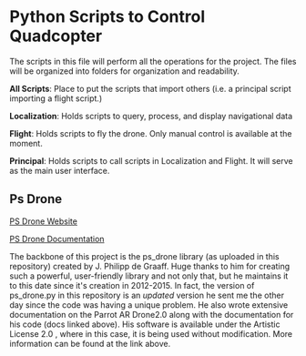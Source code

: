 # Python Scripts to Control Quadcopter
The scripts in this file will perform all the operations for the project. The files will be organized into folders for organization and readability.

**All Scripts**:
Place to put the scripts that import others (i.e. a principal script importing a flight script.)

**Localization**:
Holds scripts to query, process, and display navigational data

**Flight**:
Holds scripts to fly the drone. Only manual control is available at the moment.

**Principal**:
Holds scripts to call scripts in Localization and Flight. It will serve as the main user interface.

## Ps Drone
[PS Drone Website](http://www.playsheep.de/drone/index.html)

[PS Drone Documentation](https://sourceforge.net/projects/ps-drone/files/PS-Drone-Documentation.pdf/download)

The backbone of this project is the ps_drone library (as uploaded in this repository) created by J. Philipp de Graaff. Huge thanks to him for creating such a powerful, user-friendly library and not only that, but he maintains it to this date since it's creation in 2012-2015. In fact, the version of ps_drone.py in this repository is an *updated* version he sent me the other day since the code was having a unique problem. He also wrote extensive documentation on the Parrot AR Drone2.0 along with the documentation for his code (docs linked above). His software is available under the Artistic License 2.0 , where in this case, it is being used without modification. More information can be found at the link above.
